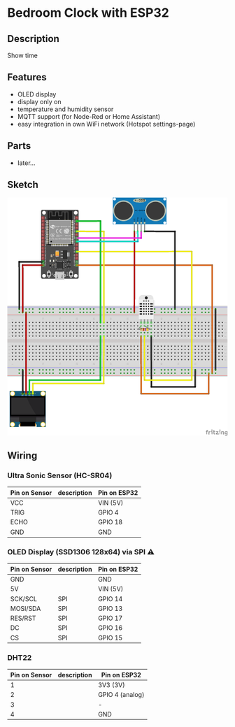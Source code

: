 # Bedroom Clock with ESP32

## Description

Show time

## Features

- OLED display
- display only on
- temperature and humidity sensor
- MQTT support (for Node-Red or Home Assistant)
- easy integration in own WiFi network (Hotspot settings-page)

## Parts

- later...

## Sketch

![sketch](/docs/beed-room-clock%20Sketch_bb.png)

## Wiring

### Ultra Sonic Sensor (HC-SR04)

| Pin on Sensor | description | Pin on ESP32 |
| ------------- | ----------- | ------------ |
| VCC           |             | VIN (5V)     |
| TRIG          |             | GPIO 4       |
| ECHO          |             | GPIO 18      |
| GND           |             | GND          |

### OLED Display (SSD1306 128x64) via SPI ⚠

| Pin on Sensor | description | Pin on ESP32 |
| ------------- | ----------- | ------------ |
| GND           |             | GND          |
| 5V            |             | VIN (5V)     |
| SCK/SCL       | SPI         | GPIO 14      |
| MOSI/SDA      | SPI         | GPIO 13      |
| RES/RST       | SPI         | GPIO 17      |
| DC            | SPI         | GPIO 16      |
| CS            | SPI         | GPIO 15      |

### DHT22

| Pin on Sensor | description | Pin on ESP32    |
| ------------- | ----------- | --------------- |
| 1             |             | 3V3 (3V)        |
| 2             |             | GPIO 4 (analog) |
| 3             |             | -               |
| 4             |             | GND             |

